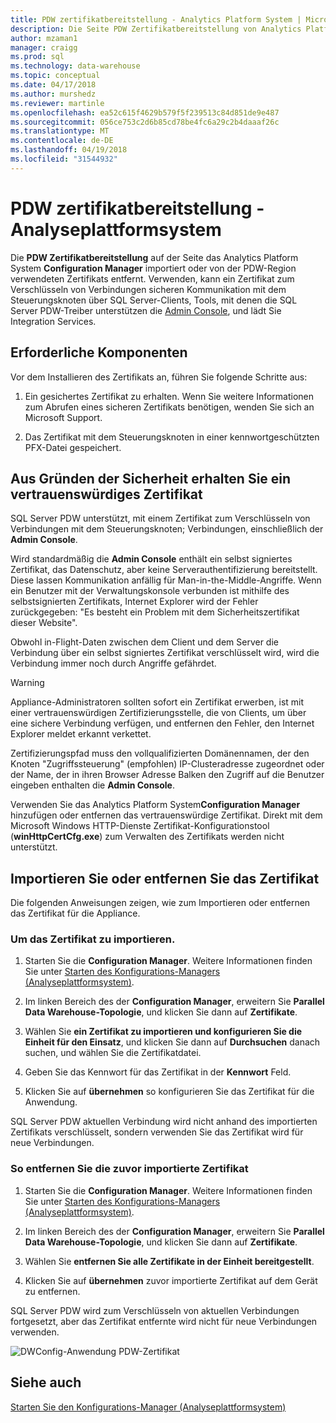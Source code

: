 ```yaml
---
title: PDW zertifikatbereitstellung - Analytics Platform System | Microsoft Docs
description: Die Seite PDW Zertifikatbereitstellung von Analytics Platform System Configuration Manager importiert oder von PDW-Region verwendeten Zertifikats entfernt.
author: mzaman1
manager: craigg
ms.prod: sql
ms.technology: data-warehouse
ms.topic: conceptual
ms.date: 04/17/2018
ms.author: murshedz
ms.reviewer: martinle
ms.openlocfilehash: ea52c615f4629b579f5f239513c84d851de9e487
ms.sourcegitcommit: 056ce753c2d6b85cd78be4fc6a29c2b4daaaf26c
ms.translationtype: MT
ms.contentlocale: de-DE
ms.lasthandoff: 04/19/2018
ms.locfileid: "31544932"
---
```

# <a name="pdw-certificate-provisioning---analytics-platform-system"></a>PDW zertifikatbereitstellung - Analyseplattformsystem
Die **PDW Zertifikatbereitstellung** auf der Seite das Analytics Platform System **Configuration Manager** importiert oder von der PDW-Region verwendeten Zertifikats entfernt. Verwenden, kann ein Zertifikat zum Verschlüsseln von Verbindungen sicheren Kommunikation mit dem Steuerungsknoten über SQL Server-Clients, Tools, mit denen die SQL Server PDW-Treiber unterstützen die [Admin Console](monitor-the-appliance-by-using-the-admin-console.md), und lädt Sie Integration Services.  
  
## <a name="prerequisites"></a>Erforderliche Komponenten  
Vor dem Installieren des Zertifikats an, führen Sie folgende Schritte aus:  
  
1.  Ein gesichertes Zertifikat zu erhalten. Wenn Sie weitere Informationen zum Abrufen eines sicheren Zertifikats benötigen, wenden Sie sich an Microsoft Support.  
  
2.  Das Zertifikat mit dem Steuerungsknoten in einer kennwortgeschützten PFX-Datei gespeichert.  
  
## <a name="for-security-reasons-obtain-a-trusted-certificate"></a>Aus Gründen der Sicherheit erhalten Sie ein vertrauenswürdiges Zertifikat  
SQL Server PDW unterstützt, mit einem Zertifikat zum Verschlüsseln von Verbindungen mit dem Steuerungsknoten; Verbindungen, einschließlich der **Admin Console**.  
  
Wird standardmäßig die **Admin Console** enthält ein selbst signiertes Zertifikat, das Datenschutz, aber keine Serverauthentifizierung bereitstellt. Diese lassen Kommunikation anfällig für Man-in-the-Middle-Angriffe. Wenn ein Benutzer mit der Verwaltungskonsole verbunden ist mithilfe des selbstsignierten Zertifikats, Internet Explorer wird der Fehler zurückgegeben: "Es besteht ein Problem mit dem Sicherheitszertifikat dieser Website".  
  
Obwohl in-Flight-Daten zwischen dem Client und dem Server die Verbindung über ein selbst signiertes Zertifikat verschlüsselt wird, wird die Verbindung immer noch durch Angriffe gefährdet.  
  
> [!WARNING]  
> Appliance-Administratoren sollten sofort ein Zertifikat erwerben, ist mit einer vertrauenswürdigen Zertifizierungsstelle, die von Clients, um über eine sichere Verbindung verfügen, und entfernen den Fehler, den Internet Explorer meldet erkannt verkettet.  
  
Zertifizierungspfad muss den vollqualifizierten Domänennamen, der den Knoten "Zugriffssteuerung" (empfohlen) IP-Clusteradresse zugeordnet oder der Name, der in ihren Browser Adresse Balken den Zugriff auf die Benutzer eingeben enthalten die **Admin Console**.  
  
Verwenden Sie das Analytics Platform System**Configuration Manager** hinzufügen oder entfernen das vertrauenswürdige Zertifikat. Direkt mit dem Microsoft Windows HTTP-Dienste Zertifikat-Konfigurationstool (**winHttpCertCfg.exe**) zum Verwalten des Zertifikats werden nicht unterstützt.  
  
## <a name="import-or-remove-the-certificate"></a>Importieren Sie oder entfernen Sie das Zertifikat  
Die folgenden Anweisungen zeigen, wie zum Importieren oder entfernen das Zertifikat für die Appliance.  
  
### <a name="to-import-the-certificate"></a>Um das Zertifikat zu importieren.  
  
1.  Starten Sie die **Configuration Manager**. Weitere Informationen finden Sie unter [Starten des Konfigurations-Managers &#40;Analyseplattformsystem&#41;](launch-the-configuration-manager.md).  
  
2.  Im linken Bereich des der **Configuration Manager**, erweitern Sie **Parallel Data Warehouse-Topologie**, und klicken Sie dann auf **Zertifikate**.  
  
3.  Wählen Sie **ein Zertifikat zu importieren und konfigurieren Sie die Einheit für den Einsatz**, und klicken Sie dann auf **Durchsuchen** danach suchen, und wählen Sie die Zertifikatdatei.  
  
4.  Geben Sie das Kennwort für das Zertifikat in der **Kennwort** Feld.  
  
5.  Klicken Sie auf **übernehmen** so konfigurieren Sie das Zertifikat für die Anwendung.  
  
SQL Server PDW aktuellen Verbindung wird nicht anhand des importierten Zertifikats verschlüsselt, sondern verwenden Sie das Zertifikat wird für neue Verbindungen.  
  
### <a name="to-remove-the-previously-imported-certificate"></a>So entfernen Sie die zuvor importierte Zertifikat  
  
1.  Starten Sie die **Configuration Manager**. Weitere Informationen finden Sie unter [Starten des Konfigurations-Managers &#40;Analyseplattformsystem&#41;](launch-the-configuration-manager.md).  
  
2.  Im linken Bereich des der **Configuration Manager**, erweitern Sie **Parallel Data Warehouse-Topologie**, und klicken Sie dann auf **Zertifikate**.  
  
3.  Wählen Sie **entfernen Sie alle Zertifikate in der Einheit bereitgestellt**.  
  
4.  Klicken Sie auf **übernehmen** zuvor importierte Zertifikat auf dem Gerät zu entfernen.  
  
SQL Server PDW wird zum Verschlüsseln von aktuellen Verbindungen fortgesetzt, aber das Zertifikat entfernte wird nicht für neue Verbindungen verwenden.  
  
![DWConfig-Anwendung PDW-Zertifikat](./media/pdw-certificate-provisioning/SQL_Server_PDW_DWConfig_ApplPDWCert.png "SQL_Server_PDW_DWConfig_ApplPDWCert")  
  
## <a name="see-also"></a>Siehe auch  
[Starten Sie den Konfigurations-Manager &#40;Analyseplattformsystem&#41;](launch-the-configuration-manager.md)  
<!-- MISSING LINKS [HDInsight Certificate Provisioning &#40;Analytics Platform System&#41;](hdinsight-certificate-provisioning.md)  -->  
  

